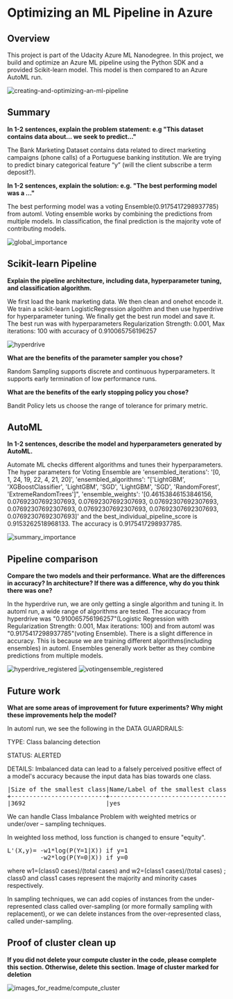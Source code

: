 # Optimizing an ML Pipeline in Azure

## Overview
This project is part of the Udacity Azure ML Nanodegree.
In this project, we build and optimize an Azure ML pipeline using the Python SDK and a provided Scikit-learn model.
This model is then compared to an Azure AutoML run.

<img src="creating-and-optimizing-an-ml-pipeline.png" alt="creating-and-optimizing-an-ml-pipeline" >

## Summary
**In 1-2 sentences, explain the problem statement: e.g "This dataset contains data about... we seek to predict..."**

The Bank Marketing Dataset contains data related to direct marketing campaigns (phone calls) of a Portuguese banking institution. We are trying to predict binary categorical feature “y” (will the client subscribe a term deposit?). 

**In 1-2 sentences, explain the solution: e.g. "The best performing model was a ..."**

The best performing model was a voting Ensemble(0.9175417298937785) from automl. Voting ensemble works by combining the predictions from multiple models. In classification, the final prediction is the majority vote of contributing models.

<img src="images_for_readme/global_importance.png" alt="global_importance">

## Scikit-learn Pipeline
**Explain the pipeline architecture, including data, hyperparameter tuning, and classification algorithm.**

We first load the bank marketing data. We then clean and onehot encode it. We train a scikit-learn LogisticRegression algoithm and then use hyperdrive for hyperparameter tuning. We finally get the best run model and save it. The best run was with hyperparameters Regularization Strength: 0.001, Max iterations: 100
with accuracy of  0.910065756196257

<img src="images_for_readme/hyperdrive.png" alt="hyperdrive">

**What are the benefits of the parameter sampler you chose?**

Random Sampling supports discrete and continuous hyperparameters. It supports early termination of low performance runs.

**What are the benefits of the early stopping policy you chose?**

Bandit Policy lets us choose the range of tolerance for primary metric.

## AutoML
**In 1-2 sentences, describe the model and hyperparameters generated by AutoML.**

Automate ML checks different algorithms and tunes their hyperparameters. The hyper parameters for Voting Ensemble are 'ensembled_iterations': '[0, 1, 24, 19, 22, 4, 21, 20]', 'ensembled_algorithms': "['LightGBM', 'XGBoostClassifier', 'LightGBM', 'SGD', 'LightGBM', 'SGD', 'RandomForest', 'ExtremeRandomTrees']", 'ensemble_weights': '[0.46153846153846156, 0.07692307692307693, 0.07692307692307693, 0.07692307692307693, 0.07692307692307693, 0.07692307692307693, 0.07692307692307693, 0.07692307692307693]' and the best_individual_pipeline_score is 0.9153262518968133. The accuracy is 0.9175417298937785.

<img src="images_for_readme/summary_importance.png" alt="summary_importance">

## Pipeline comparison
**Compare the two models and their performance. What are the differences in accuracy? In architecture? If there was a difference, why do you think there was one?**

In the hyperdrive run, we are only getting a single algorithm and tuning it. In automl run, a wide range of algorithms are tested. The accuracy from hyperdrive was "0.910065756196257"(Logistic Regression with Regularization Strength: 0.001, Max iterations: 100) and from automl was "0.9175417298937785"(voting Ensemble). There is a slight difference in accuracy. This is because we are training different algorithms(including ensembles) in automl. Ensembles generally work better as they combine predictions from multiple models.

<img src="images_for_readme/hyperdrive_registered.png" alt="hyperdrive_registered">
<img src="images_for_readme/votingensemble_registered.png" alt="votingensemble_registered">

## Future work
**What are some areas of improvement for future experiments? Why might these improvements help the model?**

In automl run, we see the following in the DATA GUARDRAILS:
<p>TYPE:         Class balancing detection</p>
<p>STATUS:       ALERTED</p>
<p>DETAILS:      Imbalanced data can lead to a falsely perceived positive effect of a model's accuracy because the input data has bias towards one class.</p>
<pre>
|Size of the smallest class|Name/Label of the smallest class|Number of samples in the training data|
+--------------------------+--------------------------------+--------------------------------------+
|3692                      |yes                             |32950                                 |
</pre>
<p>We can handle Class Imbalance Problem with weighted metrics or under/over – sampling techniques. 
<p>In weighted loss method, loss function is changed to ensure "equity". 
<pre>L'(X,y)= -w1*log(P(Y=1|X)) if y=1
         -w2*log(P(Y=0|X)) if y=0</pre>
<p>where w1=(class0 cases)/(total cases) and w2=(class1 cases)/(total cases) ; class0 and class1 cases represent the majority and minority cases respectively.
<p>In sampling techniques, we can add copies of instances from the under-represented class called over-sampling (or more formally sampling with replacement), or we can delete instances from the over-represented class, called under-sampling.  

## Proof of cluster clean up
**If you did not delete your compute cluster in the code, please complete this section. Otherwise, delete this section.**
**Image of cluster marked for deletion**

<img src="images_for_readme/compute_cluster.png" alt="images_for_readme/compute_cluster" >
